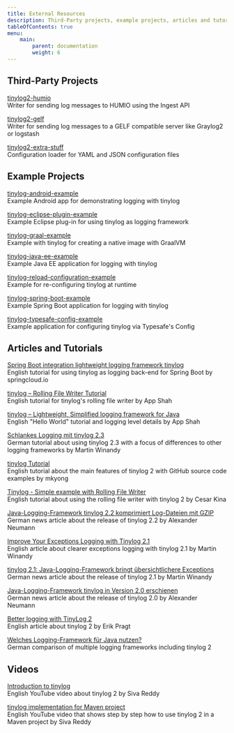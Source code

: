 ```yaml
---
title: External Resources
description: Third-Party projects, example projects, articles and tutorials
tableOfContents: true
menu:
    main:
        parent: documentation
        weight: 6
---
```


## Third-Party Projects

[tinylog2-humio](https://github.com/chaudhryfaisal/tinylog2-humio)  
Writer for sending log messages to HUMIO using the Ingest API

[tinylog2-gelf](https://github.com/chaudhryfaisal/tinylog2-gelf)  
Writer for sending log messages to a GELF compatible server like Graylog2 or logstash

[tinylog2-extra-stuff](https://github.com/Git5000/tinylog_extra_stuff)  
Configuration loader for YAML and JSON configuration files

## Example Projects

[tinylog-android-example](https://github.com/tinylog-org/tinylog-android-example)  
Example Android app for demonstrating logging with tinylog

[tinylog-eclipse-plugin-example](https://github.com/tinylog-org/tinylog-eclipse-plugin-example)  
Example Eclipse plug-in for using tinylog as logging framework

[tinylog-graal-example](https://github.com/tinylog-org/tinylog-graal-example)  
Example with tinylog for creating a native image with GraalVM

[tinylog-java-ee-example](https://github.com/tinylog-org/tinylog-java-ee-example)  
Example Java EE application for logging with tinylog

[tinylog-reload-configuration-example](https://github.com/tinylog-org/tinylog-reload-configuration-example)  
Example for re-configuring tinylog at runtime

[tinylog-spring-boot-example](https://github.com/tinylog-org/tinylog-spring-boot-example)  
Example Spring Boot application for logging with tinylog

[tinylog-typesafe-config-example](https://github.com/tinylog-org/tinylog-typesafe-config-example)  
Example application for configuring tinylog via Typesafe's Config

## Articles and Tutorials

[Spring Boot integration lightweight logging framework tinylog](https://www.springcloud.io/post/2022-02/spring-boot-tinylog/)  
English tutorial for using tinylog as logging back-end for Spring Boot by springcloud.io

[tinylog – Rolling File Writer Tutorial](https://crunchify.com/tinylog-rolling-file-writer-tutorial/)  
English tutorial for tinylog's rolling file writer by App Shah

[tinylog – Lightweight, Simplified logging framework for Java](https://crunchify.com/tinylog-lightweight-simplified-logging-framework-for-java-helloworld-tutorial-lets-get-started/)  
English "Hello World" tutorial and logging level details by App Shah

[Schlankes Logging mit tinylog 2.3](https://entwickler.de/security/schlankes-logging-mit-tinylog-23)  
German tutorial about using tinylog 2.3 with a focus of differences to other logging frameworks by Martin Winandy

[tinylog Tutorial](https://mkyong.com/logging/tinylog-tutorial/)  
English tutorial about the main features of tinylog 2 with GitHub source code examples by mkyong

[Tinylog - Simple example with Rolling File Writer](https://ckinan.com/blog/tinylog-simple-example-rolling-file-writer/)  
English tutorial about using the rolling file writer with tinylog 2 by Cesar Kina

[Java-Logging-Framework tinylog 2.2 komprimiert Log-Dateien mit GZIP](https://www.heise.de/news/Java-Logging-Framework-tinylog-2-2-komprimiert-Log-Dateien-mit-GZIP-4939451.html)  
German news article about the release of tinylog 2.2 by Alexander Neumann

[Improve Your Exceptions Logging with Tinylog 2.1](https://medium.com/@pmwmedia/improve-your-exceptions-logging-with-tinylog-2-1-e0a12fd645a5?source=friends_link&sk=467a3d6d907974ad011de313c7d3f2bf)  
English article about clearer exceptions logging with tinylog 2.1 by Martin Winandy

[tinylog 2.1: Java-Logging-Framework bringt übersichtlichere Exceptions](https://jaxenter.de/tools/tinylog-2-1-java-logging-framework-exceptions-92758)  
German news article about the release of tinylog 2.1 by Martin Winandy

[Java-Logging-Framework tinylog in Version 2.0 erschienen](https://www.heise.de/developer/meldung/Java-Logging-Framework-tinylog-in-Version-2-0-erschienen-4501478.html)  
German news article about the release of tinylog 2.0 by Alexander Neumann

[Better logging with TinyLog 2](https://dzone.com/articles/better-logging-with-tinylog-2)  
English article about tinylog 2 by Erik Pragt

[Welches Logging-Framework für Java nutzen?](https://blog.doubleslash.de/welches-logging-framework-fuer-java-nutzen/)  
German comparison of multiple logging frameworks including tinylog 2

## Videos

[Introduction to tinylog](https://youtu.be/tx3K7gPinKE)  
English YouTube video about tinylog 2 by Siva Reddy

[tinylog implementation for Maven project](https://youtu.be/tx3K7gPinKE)  
English YouTube video that shows step by step how to use tinylog 2 in a Maven project by Siva Reddy

